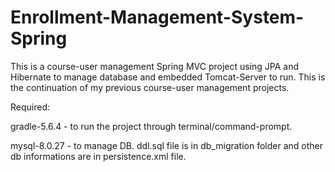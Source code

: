 # Enrollment-Management-System-Spring

This is a course-user management Spring MVC project using JPA and Hibernate to manage database and embedded Tomcat-Server to run.
This is the continuation of my previous course-user management projects.

Required:

gradle-5.6.4 - to run the project through terminal/command-prompt.

mysql-8.0.27 - to manage DB. ddl.sql file is in db_migration folder and other db informations are in persistence.xml file. 

